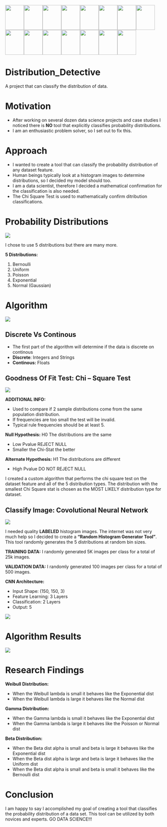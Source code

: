 <img src="https://github.com/Prvargas/Distribution_Detective/blob/master/img/Detective.png" height="80" width="60"><img src="https://github.com/Prvargas/Distribution_Detective/blob/master/img/Detective.png" height="80" width="60"><img src="https://github.com/Prvargas/Distribution_Detective/blob/master/img/Detective.png" height="80" width="60"><img src="https://github.com/Prvargas/Distribution_Detective/blob/master/img/Detective.png" height="80" width="60"><img src="https://github.com/Prvargas/Distribution_Detective/blob/master/img/Detective.png" height="80" width="60"><img src="https://github.com/Prvargas/Distribution_Detective/blob/master/img/Detective.png" height="80" width="60"><img src="https://github.com/Prvargas/Distribution_Detective/blob/master/img/Detective.png" height="80" width="60"><img src="https://github.com/Prvargas/Distribution_Detective/blob/master/img/Detective.png" height="80" width="60"><img src="https://github.com/Prvargas/Distribution_Detective/blob/master/img/Detective.png" height="80" width="60"><img src="https://github.com/Prvargas/Distribution_Detective/blob/master/img/Detective.png" height="80" width="60"><img src="https://github.com/Prvargas/Distribution_Detective/blob/master/img/Detective.png" height="80" width="60"><img src="https://github.com/Prvargas/Distribution_Detective/blob/master/img/Detective.png" height="80" width="60"><img src="https://github.com/Prvargas/Distribution_Detective/blob/master/img/Detective.png" height="80" width="60"><img src="https://github.com/Prvargas/Distribution_Detective/blob/master/img/Detective.png" height="80" width="60"><img src="https://github.com/Prvargas/Distribution_Detective/blob/master/img/Detective.png" height="80" width="60">

# Distribution_Detective 
A project that can classify the distribution of data.


# Motivation

- After working on several dozen data science projects and case studies I noticed there is **NO** tool that explicitly classifies probability distributions. 
- I am an enthusiastic problem solver, so I set out to fix this.



# Approach

- I wanted to create a tool that can classify the probability distribution of any dataset feature.
- Human beings typically look at a histogram images to determine distributions, so I decided my model should too.
- I am a data scientist, therefore I decided a mathematical confirmation for the classification is also needed.
- The Chi Square Test is used to mathematically confirm ditribution classifications.


<!-- #region -->
# Probability Distributions

<img src="https://github.com/Prvargas/Distribution_Detective/blob/master/img/Distributions.png">


I chose to use 5 distributions but there are many more.


**5 Distributions:**
1. Bernoulli
2. Uniform
3. Poisson
4. Exponential
5. Normal (Gaussian)


<!-- #endregion -->

<!-- #region -->
# Algorithm


<img src="https://github.com/Prvargas/Distribution_Detective/blob/master/img/Flow.png">  


<!-- #endregion -->

## Discrete Vs Continous
- The first part of the algorithm will determine if the data is discrete on continous
- **Discrete**: Integers and Strings
- **Continous:** Floats


## Goodness Of Fit Test:  Chi – Square Test

<img src="https://github.com/Prvargas/Distribution_Detective/blob/master/img/Formula.png">



<!-- #region -->
**ADDITIONAL INFO:**
- Used to compare if 2 sample distributions come from the same population distribution.
- If frequencies are too small the test will be invalid.
- Typical rule frequencies should be at least 5.


**Null Hypothesis:** H0 The distributions are the same
- Low Pvalue REJECT NULL
- Smaller the Chi-Stat the better

**Alternate Hypothesis:** H1 The distributions are different
- High Pvalue DO NOT REJECT NULL



I created a custom algorithm that performs the chi square test on the dataset feature and all of the 5 distribution types. The distribution with the smallest Chi Square stat is chosen as the MOST LIKELY distribution type for dataset.
<!-- #endregion -->

<!-- #region -->
## Classify Image: Covolutional Neural Network
<img src="https://github.com/Prvargas/Distribution_Detective/blob/master/img/Hist.png">

I needed quality **LABELED** histogram images. The internet was not very much help so I decided to create a **“Random Histogram Generator Tool”**. This tool randomly generates the 5 distributions at random bin sizes.



**TRAINING DATA:** I randomly generated 5K images per class for a total of 25k images.


**VALIDATION DATA:** I randomly generated 100 images per class for a total of 500 images.


**CNN Architecture:**
- Input Shape: (150, 150, 3)
- Feature Learning: 3 Layers
- Classification: 2 Layers
- Output: 5

<!-- #endregion -->

<img src="https://github.com/Prvargas/Distribution_Detective/blob/master/img/CNN.jpg">


# Algorithm Results
<img src="https://github.com/Prvargas/Distribution_Detective/blob/master/img/Results.png">

<!-- #region -->
# Research Findings
**Weibull Distribution:**
- When the Weibull lambda is small it behaves like the Exponential dist
- When the Weibull lambda is large it behaves like the Normal dist


**Gamma Distribution:**
- When the Gamma lambda is small it behaves like the Exponential dist
- When the Gamma lambda is large it behaves like the Poisson or Normal dist


**Beta Distribution:**
- When the Beta dist alpha is small and beta is large it behaves like the Exponential dist
- When the Beta dist alpha is large and beta is large it behaves like the Uniform dist
- When the Beta dist alpha is small and beta is small it behaves like the Bernoulli dist

<!-- #endregion -->

# Conclusion
I am happy to say I accomplished my goal of creating a tool that classifies the probability distribution of a data set. This tool can be utilized by both novices and experts. GO DATA SCIENCE!!!

```python

```
